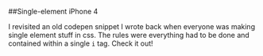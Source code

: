 ##Single-element iPhone 4

I revisited an old codepen snippet I wrote back when everyone was making single element stuff in css. The rules were everything had to be done and contained within a single `i` tag. Check it out!